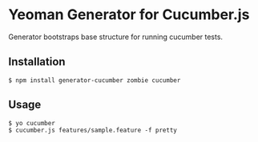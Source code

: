 # Yeoman Generator for Cucumber.js

Generator bootstraps base structure for running cucumber tests.

## Installation

    $ npm install generator-cucumber zombie cucumber

## Usage

    $ yo cucumber
    $ cucumber.js features/sample.feature -f pretty
